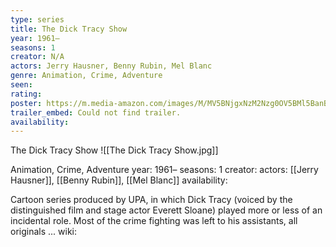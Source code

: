 ```yaml
---
type: series
title: The Dick Tracy Show
year: 1961–
seasons: 1
creator: N/A
actors: Jerry Hausner, Benny Rubin, Mel Blanc
genre: Animation, Crime, Adventure
seen:
rating: 
poster: https://m.media-amazon.com/images/M/MV5BNjgxNzM2Nzg0OV5BMl5BanBnXkFtZTcwNDc5NDYzMQ@@._V1_SX300.jpg
trailer_embed: Could not find trailer.
availability:
---
```

The Dick Tracy Show
![[The Dick Tracy Show.jpg]]

Animation, Crime, Adventure
year: 1961–
seasons: 1
creator: 
actors: [[Jerry Hausner]], [[Benny Rubin]], [[Mel Blanc]]
availability:

Cartoon series produced by UPA, in which Dick Tracy (voiced by the distinguished film and stage actor Everett Sloane) played more or less of an incidental role. Most of the crime fighting was left to his assistants, all originals ...
wiki: 


